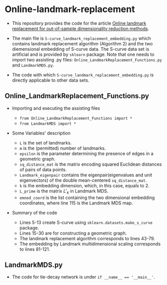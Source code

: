 # Online-landmark-replacement

- This repository provides the code for the article [Online landmark replacement for out-of-sample dimensionality reduction methods](https://doi.org/10.1098/rspa.2023.0966).

- The main file is `S-curve_landmark_replacement_embedding.py` which contains landmark replacement algorithm (Algorithm 2) and the two diemensional embedding of S-curve data. The S-curve data set is artificial and is provided by `sklearn` package. Note that one needs to import two assisting .py files: `Online_LandmarkReplacement_Functions.py` and `LandmarkMDS.py`.

- The code with which `S-curve_landmark_replacement_embedding.py` is directly applicable to other data sets.

## Online_LandmarkReplacement_Functions.py
- Importing and executing the assisting files
  - `from Online_LandmarkReplacement_Functions import *`
  - `from LandmarkMDS import *`

- Some Variables' description
  - `L` is the set of landmarks.
  - `m` is the (permitted) number of landmarks.
  - `epsilon` is the parameter determining the presence of edges in a geometric graph.
  - `sq_distance_mat` is the matrix encoding squared Euclidean distances of pairs of data points.
  - `Landmark_eigenpair` contains the eigenpair(eigenvalues and unit eigenvectors) of the double mean-centered `sq_distance_mat`.
  - `k` is the embedding dimension, which, in this case, equals to $2$.
  - `L_prime` is the matrix $L'_k$ in Landmark MDS.
  - `emned_coord` is the list containing the two dimensional embedding coordinates, where line 115 is the Landmark MDS map.
  
- Summary of the code
  - Lines 5-13 create S-curve using `sklearn.datasets.make_s_curve` package.
  - Lines 15-30 are for constructing a geometric graph.
  - The landmark replacement algorithm corresponds to lines 43-79.
  - The embedding by Landmark multidimensional scaling corresponds to lines 81-121.

## LandmarkMDS.py
- The code for tie-decay network is under `if __name__ == '__main__'`.
